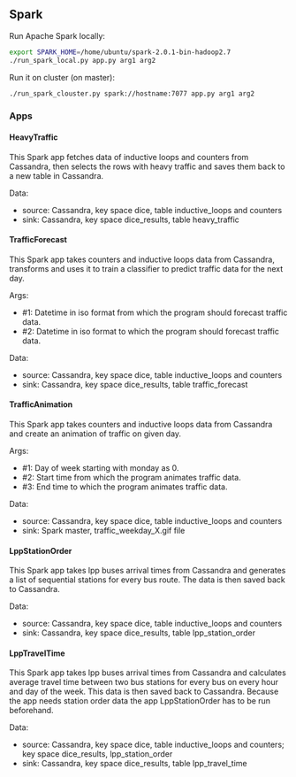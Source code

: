 ## Spark

Run Apache Spark locally:

```bash
export SPARK_HOME=/home/ubuntu/spark-2.0.1-bin-hadoop2.7
./run_spark_local.py app.py arg1 arg2
```

Run it on cluster (on master):

```bash
./run_spark_clouster.py spark://hostname:7077 app.py arg1 arg2
```

### Apps

#### HeavyTraffic

This Spark app fetches data of inductive loops and counters from Cassandra, then
selects the rows with heavy traffic and saves them back to a new table in
Cassandra.

Data:
* source: Cassandra, key space dice, table inductive_loops and counters
* sink: Cassandra, key space dice_results, table heavy_traffic

#### TrafficForecast

This Spark app takes counters and inductive loops data from Cassandra,
transforms and uses it to train a classifier to predict traffic data for the
next day.

Args:
* \#1: Datetime in iso format from which the program should forecast traffic
data.
* \#2: Datetime in iso format to which the program should forecast traffic data.

Data:
* source: Cassandra, key space dice, table inductive_loops and counters
* sink: Cassandra, key space dice_results, table traffic_forecast

#### TrafficAnimation

This Spark app takes counters and inductive loops data from Cassandra and create
an animation of traffic on given day.

Args:
* \#1: Day of week starting with monday as 0.
* \#2: Start time from which the program animates traffic data.
* \#3: End time to which the program animates traffic data.

Data:
* source: Cassandra, key space dice, table inductive_loops and counters
* sink: Spark master, traffic_weekday_X.gif file

#### LppStationOrder

This Spark app takes lpp buses arrival times from Cassandra and generates a list
of sequential stations for every bus route. The data is then saved back to
Cassandra.

Data:
* source: Cassandra, key space dice, table inductive_loops and counters
* sink: Cassandra, key space dice_results, table lpp_station_order

#### LppTravelTime

This Spark app takes lpp buses arrival times from Cassandra and calculates
average travel time between two bus stations for every bus on every hour and
day of the week. This data is then saved back to Cassandra. Because the app
needs station order data the app LppStationOrder has to be run beforehand. 

Data:
* source: Cassandra, key space dice, table inductive_loops and counters; key
space dice_results, lpp_station_order
* sink: Cassandra, key space dice_results, table lpp_travel_time